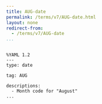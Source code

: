 ```yaml
---
title: AUG-date
permalink: /terms/v7/AUG-date.html
layout: none
redirect-from:
  - /terms/v7/AUG-date
...
```


```

%YAML 1.2
---
type: date

tag: AUG

descriptions:
  - Month code for "August"
...

```